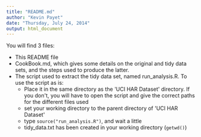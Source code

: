 ```yaml
---
title: "README.md"
author: "Kevin Payet"
date: "Thursday, July 24, 2014"
output: html_document
---
```


You will find 3 files:

- This README file
- CookBook.md, which gives some details on the original and tidy data sets, and the steps used to produce the latter.
- The script used to extract the tidy data set, named run_analysis.R. To use the script as is:
    - Place it in the same directory as the 'UCI HAR Dataset' directory. If you don't, you will have to open the script and give the correct paths for the different files used
    - set your working directory to the parent directory of 'UCI HAR Dataset'
	- type `source("run_analysis.R")`, and wait a little
	- tidy_data.txt has been created in your working directory (`getwd()`)
